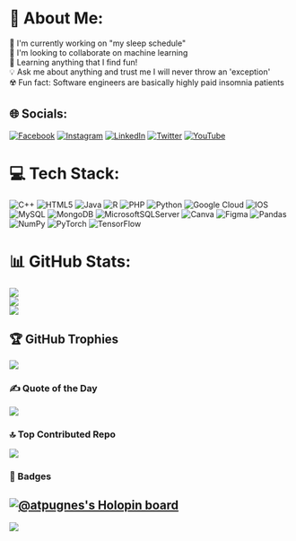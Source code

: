 # 💫 About Me:
🫠 I'm currently working on "my sleep schedule"<br>🦾 I'm looking to collaborate on machine learning<br>🧶 Learning anything that I find fun!<br>💡 Ask me about anything and trust me I will never throw an 'exception'<br>☢️ Fun fact: Software engineers are basically highly paid insomnia patients


## 🌐 Socials:
[![Facebook](https://img.shields.io/badge/Facebook-%231877F2.svg?logo=Facebook&logoColor=white)](https://facebook.com/official.eshan.sengupta?mibextid=LQQJ4d) [![Instagram](https://img.shields.io/badge/Instagram-%23E4405F.svg?logo=Instagram&logoColor=white)](https://instagram.com/the.eshan.sengupta) [![LinkedIn](https://img.shields.io/badge/LinkedIn-%230077B5.svg?logo=linkedin&logoColor=white)](https://linkedin.com/in/eshansengupta) [![Twitter](https://img.shields.io/badge/Twitter-%231DA1F2.svg?logo=Twitter&logoColor=white)](https://twitter.com/@_eshansengupta) [![YouTube](https://img.shields.io/badge/YouTube-%23FF0000.svg?logo=YouTube&logoColor=white)](https://youtube.com/@@eshansengupta1280) 

# 💻 Tech Stack:
![C++](https://img.shields.io/badge/c++-%2300599C.svg?style=plastic&logo=c%2B%2B&logoColor=white) ![HTML5](https://img.shields.io/badge/html5-%23E34F26.svg?style=plastic&logo=html5&logoColor=white) ![Java](https://img.shields.io/badge/java-%23ED8B00.svg?style=plastic&logo=java&logoColor=white) ![R](https://img.shields.io/badge/r-%23276DC3.svg?style=plastic&logo=r&logoColor=white) ![PHP](https://img.shields.io/badge/php-%23777BB4.svg?style=plastic&logo=php&logoColor=white) ![Python](https://img.shields.io/badge/python-3670A0?style=plastic&logo=python&logoColor=ffdd54) ![Google Cloud](https://img.shields.io/badge/Google%20Cloud-%234285F4.svg?style=plastic&logo=google-cloud&logoColor=white) ![IOS](https://img.shields.io/badge/IOS-%2320232a.svg?style=plastic&logo=apple&logoColor=white) ![MySQL](https://img.shields.io/badge/mysql-%2300f.svg?style=plastic&logo=mysql&logoColor=white) ![MongoDB](https://img.shields.io/badge/MongoDB-%234ea94b.svg?style=plastic&logo=mongodb&logoColor=white) ![MicrosoftSQLServer](https://img.shields.io/badge/Microsoft%20SQL%20Sever-CC2927?style=plastic&logo=microsoft%20sql%20server&logoColor=white) ![Canva](https://img.shields.io/badge/Canva-%2300C4CC.svg?style=plastic&logo=Canva&logoColor=white) 	![Figma](https://img.shields.io/badge/figma-%23F24E1E.svg?style=plastic&logo=figma&logoColor=white) ![Pandas](https://img.shields.io/badge/pandas-%23150458.svg?style=plastic&logo=pandas&logoColor=white) ![NumPy](https://img.shields.io/badge/numpy-%23013243.svg?style=plastic&logo=numpy&logoColor=white) ![PyTorch](https://img.shields.io/badge/PyTorch-%23EE4C2C.svg?style=plastic&logo=PyTorch&logoColor=white) ![TensorFlow](https://img.shields.io/badge/TensorFlow-%23FF6F00.svg?style=plastic&logo=TensorFlow&logoColor=white)
# 📊 GitHub Stats:
![](https://github-readme-stats.vercel.app/api?username=atpugneSnahsE&theme=dark&hide_border=false&include_all_commits=true&count_private=true)<br/>
![](https://github-readme-streak-stats.herokuapp.com/?user=atpugneSnahsE&theme=dark&hide_border=false)<br/>
![](https://github-readme-stats.vercel.app/api/top-langs/?username=atpugneSnahsE&theme=dark&hide_border=false&include_all_commits=true&count_private=true&layout=compact)

## 🏆 GitHub Trophies
![](https://github-profile-trophy.vercel.app/?username=atpugneSnahsE&theme=discord&no-frame=true&no-bg=false&margin-w=4)

### ✍️ Quote of the Day
![](https://quotes-github-readme.vercel.app/api?type=horizontal&theme=merko)

### 🔝 Top Contributed Repo
![](https://github-contributor-stats.vercel.app/api?username=atpugneSnahsE&limit=5&theme=dark&combine_all_yearly_contributions=true)

### 🔅 Badges 
[![@atpugnes's Holopin board](https://holopin.me/atpugnes)](https://holopin.io/@atpugnes)
---
[![](https://visitcount.itsvg.in/api?id=atpugneSnahsE&icon=0&color=3)](https://visitcount.itsvg.in)

<!-- Proudly created with GPRM ( https://gprm.itsvg.in ) -->

<!---
atpugneSnahsE/atpugneSnahsE is a ✨ special ✨ repository because its `README.md` (this file) appears on your GitHub profile.
You can click the Preview link to take a look at your changes.
--->
